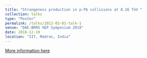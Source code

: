```yaml
---
title: "Strangeness production in p-Pb collisions at 8.16 TeV "
collection: talks
type: "Poster"
permalink: /talks/2012-03-01-talk-1 
venue: "DAE-BRNS HEP Symposium 2018"
date: 2018-12-10
location: "IIT, Madras, India"
---
```

[More information here](https://arxiv.org/abs/1911.04845)
